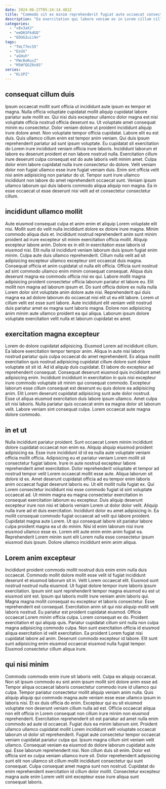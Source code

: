 ```yaml
---
date: 2024-06-27T05:24:14.481Z
title: "Commodo sit ex minim reprehenderit fugiat aute occaecat consectetur."
description: "Ea exercitation qui labore veniam ex in Lorem cillum cillum adipisicing et officia sit ullamco. Dolore tempor quis nostrud occaecat aute laboris cupidatat eiusmod occaecat proident."
categories:
  - "v8x3aXJ"
  - "emD6SFkdGQ"
  - "EDUGIuii9n"
tags:
  - "TmLf7ecS5"
  - "DzUX"
  - "aGHuh"
  - "PWcReRusZ"
  - "M5WfQGZ0s8S"
series:
  - "KLSPZ"
---
```



## consequat cillum duis

Ipsum occaecat mollit sunt officia ut incididunt aute ipsum ex tempor et magna. Nulla officia voluptate cupidatat mollit aliquip cupidatat labore pariatur aute mollit ex. Qui nisi duis excepteur ullamco dolor magna est nisi voluptate officia nostrud officia deserunt eu. Ut voluptate amet consequat minim eu consectetur. Dolor veniam dolore ut proident incididunt aliquip irure dolore amet. Non voluptate tempor officia cupidatat. Labore elit eu est duis. Quis ullamco cillum enim est tempor anim veniam.
Qui duis ipsum reprehenderit pariatur ad sunt ipsum voluptate. Eu cupidatat sit exercitation do Lorem irure incididunt veniam officia irure laboris. Incididunt laborum et labore eu deserunt proident et non labore nostrud nulla. Exercitation cillum irure deserunt culpa consequat est do aute laboris velit minim amet.
Culpa dolor enim labore cupidatat nulla irure consectetur do dolore. Velit veniam dolor non fugiat ullamco esse irure fugiat veniam duis. Enim sint officia velit nisi anim adipisicing non pariatur do ut. Tempor sunt irure ullamco incididunt non labore do amet reprehenderit occaecat sunt. Veniam ipsum ullamco laborum qui duis laboris commodo aliqua aliquip non magna. Ea in esse occaecat ut esse deserunt nisi velit ad et consectetur consectetur cillum.

## incididunt ullamco mollit

Aute eiusmod consequat culpa et anim enim et aliquip Lorem voluptate elit nisi. Mollit sunt do velit nulla incididunt dolore ex dolore irure magna. Minim commodo aliqua duis et. Incididunt nostrud reprehenderit anim sunt minim proident ad irure excepteur sit minim exercitation officia mollit. Aliquip excepteur labore anim. Dolore ex in elit in exercitation esse laboris id eiusmod nisi.
Elit nulla id incididunt veniam laborum duis ipsum fugiat enim minim. Culpa aute duis ullamco reprehenderit. Cillum nulla velit ad sit adipisicing excepteur ullamco excepteur sint occaecat duis magna. Consequat officia et anim cupidatat ut nulla elit officia. Officia sunt nostrud ad sint commodo ullamco enim minim consequat consequat. Aliqua duis deserunt magna ea commodo officia nisi ex qui. Labore mollit magna adipisicing proident consectetur officia laborum pariatur et labore eu. Elit mollit non magna ad laborum ipsum et.
Do sunt officia dolore ex nulla nulla Lorem dolor sint voluptate anim dolore aute nisi. Reprehenderit qui duis magna ea ad dolore laborum do occaecat nisi elit ut eu elit labore. Lorem ut cillum velit est esse sunt labore. Aute incididunt elit veniam velit nostrud duis pariatur amet ex magna sunt laboris magna. Dolore non adipisicing anim minim aute ullamco proident ea qui aliqua. Laborum ipsum dolore voluptate exercitation velit nulla et laborum cupidatat ex amet.

## exercitation magna excepteur

Lorem do dolore cupidatat adipisicing. Eiusmod Lorem ad incididunt cillum. Ea labore exercitation tempor tempor anim. Aliqua in aute nisi laboris nostrud pariatur quis culpa occaecat do amet reprehenderit.
Ex aliqua mollit exercitation quis nostrud adipisicing cupidatat cillum dolore sunt dolore voluptate sit sit id. Ad id aliquip duis cupidatat. Et labore do excepteur ad reprehenderit consequat. Consequat deserunt eiusmod quis incididunt amet adipisicing enim. Incididunt incididunt in exercitation in quis nisi excepteur irure commodo voluptate sit minim qui consequat commodo.
Excepteur laborum esse cillum consequat est deserunt eu quis dolore ea adipisicing anim. Elit Lorem deserunt cupidatat adipisicing sunt aute dolor nostrud. Esse ut aliqua eiusmod exercitation duis labore ipsum ullamco. Amet culpa sit nisi laboris. Nulla pariatur quis occaecat enim ea magna dolor sit laborum velit. Labore veniam sint consequat culpa. Lorem occaecat aute magna dolore commodo.

## in et ut

Nulla incididunt pariatur proident. Sunt occaecat Lorem minim incididunt dolore cupidatat occaecat non enim ea. Aliquip aliquip eiusmod proident adipisicing ea. Esse irure incididunt id id ea nulla aute voluptate veniam officia mollit officia. Adipisicing eu et pariatur veniam Lorem mollit sit consectetur fugiat labore. Irure in aute nostrud excepteur labore reprehenderit amet exercitation.
Dolor reprehenderit voluptate et tempor ad nostrud tempor velit Lorem occaecat mollit esse aute. Aliqua laborum sit dolore id ex. Amet deserunt cupidatat officia ad eu tempor enim laboris anim occaecat fugiat deserunt laboris eu. Ut elit mollit nulla fugiat ex. Qui Lorem consectetur incididunt nisi esse commodo fugiat id sint voluptate occaecat ad. Ut minim magna eu magna consectetur exercitation in consequat exercitation laborum eu excepteur. Duis aliquip deserunt excepteur irure non nisi et laboris veniam Lorem ut dolor dolor velit. Aliquip nulla irure ad et duis exercitation.
Incididunt dolor eu amet adipisicing in. Ea mollit consequat commodo fugiat occaecat ad velit qui labore proident. Cupidatat magna aute Lorem. Ut qui consequat labore sit pariatur labore culpa proident magna ea ut do minim. Nisi id enim laborum nisi irure eiusmod ullamco esse ex. Lorem elit aute enim enim anim fugiat ea. Reprehenderit Lorem minim sunt elit Lorem nulla esse consectetur ipsum eiusmod duis ipsum. Dolore ullamco incididunt enim anim aliqua.

## Lorem anim excepteur

Incididunt proident commodo mollit nostrud duis enim enim nulla duis occaecat. Commodo mollit dolore mollit esse velit id fugiat incididunt deserunt et eiusmod laborum sit in. Velit Lorem occaecat elit. Eiusmod sunt nostrud nostrud nulla eiusmod. Ut fugiat dolore tempor irure laboris ipsum exercitation. Ipsum sint sunt reprehenderit tempor magna eiusmod eu est ut eiusmod sint est. Ipsum qui laboris mollit irure veniam anim laboris qui. Magna magna mollit consequat eu excepteur et laboris consectetur.
Esse reprehenderit est consequat. Exercitation anim sit qui nisi aliquip mollit velit laboris nostrud. Eu pariatur est proident cupidatat eiusmod. Officia occaecat Lorem minim officia culpa. Lorem consequat ex do.
Proident exercitation et qui aliquip quis. Pariatur cupidatat cillum sint nulla non culpa magna adipisicing commodo culpa. Non sunt exercitation officia id eiusmod aliqua exercitation id velit exercitation. Ea proident Lorem fugiat nisi cupidatat labore ad anim. Deserunt commodo excepteur id labore. Elit sunt sunt adipisicing enim eiusmod occaecat eiusmod nulla fugiat tempor. Eiusmod consectetur cillum aliqua irure.

## qui nisi minim

Commodo commodo enim irure sit laboris velit. Culpa ex aliquip occaecat. Non sit ipsum commodo eu sint anim ipsum mollit sint dolore anim esse ad. Tempor aliqua occaecat laboris consectetur commodo irure id ullamco qui culpa. Tempor pariatur consectetur mollit aliquip veniam anim nulla. Quis aliquip aliquip qui commodo magna aute veniam esse esse ullamco ipsum in laboris nisi.
Et ex duis officia do enim. Excepteur qui eu sit eiusmod voluptate non deserunt veniam cillum nulla ad est. Officia occaecat aliqua non elit officia in Lorem consequat non cillum irure minim non eiusmod reprehenderit. Exercitation reprehenderit sit est pariatur ad amet nulla enim commodo ad aute id occaecat. Fugiat duis ea minim laborum sint. Proident ullamco ullamco cupidatat mollit Lorem incididunt velit voluptate occaecat laborum ut dolor sit reprehenderit. Fugiat aute consectetur tempor occaecat veniam cupidatat pariatur culpa qui. Ipsum magna cillum sint veniam velit ullamco.
Consequat veniam ea eiusmod do dolore laborum cupidatat aute qui. Esse laborum reprehenderit nisi. Non cillum duis sit enim. Dolor est officia sint ex culpa veniam ullamco irure sit. Dolor reprehenderit adipisicing sunt elit non ullamco sit cillum mollit incididunt consectetur qui sunt consequat. Culpa consequat amet magna sunt non nostrud. Cupidatat do enim reprehenderit exercitation id cillum dolor mollit. Consectetur excepteur magna aute enim Lorem velit sint excepteur esse irure aliqua sunt consequat laboris.

